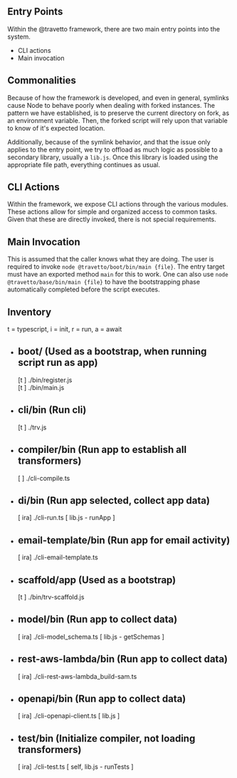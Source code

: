 Entry Points
------------------

Within the @travetto framework, there are two main entry points into the system.  

- CLI actions
- Main invocation

## Commonalities

Because of how the framework is developed, and even in general, symlinks cause Node to behave poorly when dealing with forked instances.  The pattern we have established, is to preserve the current directory on fork, as an environment variable.  Then, the forked script will rely upon that variable to know of it's expected location.  

Additionally, because of the symlink behavior, and that the issue only applies to the entry point, we try to offload as much logic as possible to a secondary library, usually a `lib.js`.  Once this library is loaded using the appropriate file path, everything continues as usual.


## CLI Actions

Within the framework, we expose CLI actions through the various modules.  These actions allow for simple and organized access to common tasks. Given that these are directly invoked, there is not special requirements.  

## Main Invocation

This is assumed that the caller knows what they are doing. The user is required to invoke `node @travetto/boot/bin/main {file}`.  The entry target must have an exported method `main` for this to work.  One can also use `node @travetto/base/bin/main {file}` to have the bootstrapping phase automatically completed before the script executes.

## Inventory 
t = typescript, i = init, r = run, a = await

* boot/ (Used as a bootstrap, when running script run as app)
  ------------------------------------------------------
  [t   ] ./bin/register.js                
  [t   ] ./bin/main.js                

* cli/bin (Run cli)
  ------------------------------------------------------
  [t   ] ./trv.js

* compiler/bin (Run app to establish all transformers)
  ------------------------------------------------------
  [    ] ./cli-compile.ts  

* di/bin (Run app selected, collect app data)
  ------------------------------------------------------
  [ ira] ./cli-run.ts    [ lib.js - runApp ] 

* email-template/bin (Run app for email activity)
  ------------------------------------------------------
  [ ira] ./cli-email-template.ts  

* scaffold/app (Used as a bootstrap)
  ------------------------------------------------------
  [t   ] ./bin/trv-scaffold.js                        

* model/bin (Run app to collect data)
  ------------------------------------------------------
  [ ira] ./cli-model_schema.ts [ lib.js - getSchemas ] 

* rest-aws-lambda/bin (Run app to collect data)
  ------------------------------------------------------
  [ ira] ./cli-rest-aws-lambda_build-sam.ts  

* openapi/bin  (Run app to collect data)
  ------------------------------------------------------
  [ ira] ./cli-openapi-client.ts [ lib.js ] 

* test/bin (Initialize compiler, not loading transformers)
  ------------------------------------------------------
  [ ira] ./cli-test.ts    [ self, lib.js - runTests ]
